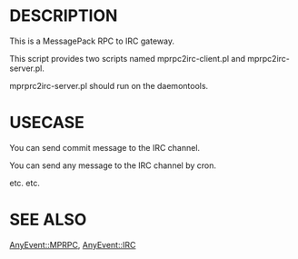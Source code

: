 # DESCRIPTION

This is a MessagePack RPC to IRC gateway.

This script provides two scripts named mprpc2irc-client.pl and mprpc2irc-server.pl.

mprprc2irc-server.pl should run on the daemontools.

# USECASE

You can send commit message to the IRC channel.

You can send any message to the IRC channel by cron.

etc. etc.

# SEE ALSO

[AnyEvent::MPRPC](http://search.cpan.org/perldoc?AnyEvent::MPRPC), [AnyEvent::IRC](http://search.cpan.org/perldoc?AnyEvent::IRC)
